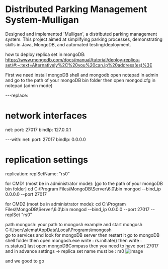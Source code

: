 # Distributed Parking Management System-Mulligan

Designed and implemented 'Mulligan', a distributed parking management system. This project aimed at simplifying parking processes, demonstrating skills in Java, MongoDB, and automated testing/deployment.

how to deploy replica set in mongoDB: https://www.mongodb.com/docs/manual/tutorial/deploy-replica-set/#:~:text=Alternatively%2C%20you%20can,ip%20address(es)%3E

First we need install mongoDB shell and mongodb
open notepad in admin and go to the path of your mongoDB bin folder then open mongod.cfg in notepad (admin mode)

---replace:

# network interfaces

net:
port: 27017
bindIp: 127.0.0.1

---with:
net:
port: 27017
bindIp: 0.0.0.0

# replication settings

replication:
replSetName: "rs0"

for CMD1 (most be in administrator mode):
[go to the path of your mongoDB bin folder]
cd C:\Program Files\MongoDB\Server\6.0\bin
mongod --bind_ip 0.0.0.0 --port 27017

for CMD2 (most be in administrator mode):
cd C:\Program Files\MongoDB\Server\6.0\bin
mongod --bind_ip 0.0.0.0 --port 27017 --replSet "rs0"

path mongosh:
your path to mongosh example and start mongosh
C:\Users\slema\AppData\Local\Programs\mongosh\
go to services and look for mongoDB server then restart it
go to mongoDB shell folder then open mongosh.exe
write : rs.initiate()
then write : rs.status()
last open mongoDBCompass then you need to have port 27017 and in advance settings -> replica set name must be : rs0
![image](https://github.com/Kinneret-OSCourse/ds-ass3-5784-project404-1/assets/67858042/b93704a5-1add-47f1-bc4f-eb568c9a8d42)

and we good to go
